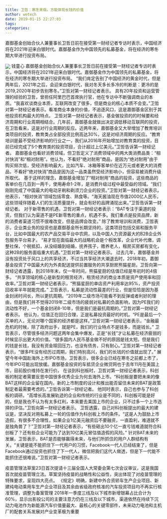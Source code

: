 ```yaml
---
title: 卫哲：寒冬来临，方能体现长钱的价值
author: wetech
date: 2019-01-15 22:27:03
tags: 
categories: 
---
```

嘉御基金创始合伙人兼董事长卫哲日前在接受第一财经记者专访时表示，中国经济将在2021年迎来白银时代。嘉御基金作为中国领先的私募基金，将在经济的寒冬期大举进行投资布局。
<!-- more -->
<img align="center" border="0" src="https://imgcdn.yicai.com/uppics/images/2019/01/bb80d1c94f643ce6bddef353f99fdb42.jpg" />
钱童心
嘉御基金创始合伙人兼董事长卫哲日前在接受第一财经记者专访时表示，中国经济将在2021年迎来白银时代。嘉御基金作为中国领先的私募基金，将在经济的寒冬期大举进行投资布局。
“我们肯定告别了中国经济的黄金时代，但是两年后，2021年之后，会迎来白银时代，我对冬天多长多冷的判断是：更冷的是2019,2020年初步告别寒冬。”卫哲对第一财经记者表示。
具有20年投资和运营管理的经验的卫哲，曾担任阿里巴巴首席执行官，他在专访中不断强调商业的本质。“我喜欢谈商业本质，互联网改变了很多，但是商业的核心本质不会变。”卫哲对第一财经记者表示。看准商业本身的价值，不追逐风口，这是嘉御基金区别于其他投资机构最大的特点。
卫哲对第一财经记者表示，基金做投资的的时候要和经济周期和行业周期相结合。几年前，嘉御基金就做出决定调低移动互联网的投资，在卫哲看来，这是对行业周期的反应。近两年来，嘉御基金又大举增加了教育培训类项目的投资，教育类占全部投资比例高达30%，这是对经济周期的反应。“教育培训是最不受经济影响的行业之一，我们从2016年开始增加对教育类的投资，目前已经完成了5个教育类的投资项目，合计超过上亿美元。”卫哲告诉第一财经记者。
嘉御基金也看好消费领域，但卫哲定义了消费领域中的两大类消费品类：“相对快消”和“相对耐用”。他认为，不看好“绝对耐用”商品，是因为“绝对耐用”由于购买频次低，受经济影响最大，比如汽车、冰箱等客单价在近万元或者更大的消费品，不看好“绝对快消”商品是因为这一品类虽然受经济影响小，但容易被消费升级所取代。
基于这样的理念，嘉御基金增加了“相对耐用”商品的投资，这些商品的客单价在几百到一两千，使用寿命1-2年，是消费升级过程中最受益的领域。“我们刚刚完成了中国最大的电动牙刷和剃须刀企业的投资。”卫哲对第一财经记者表示。
他表示，“相对快消”领域包括零食、熟食等。“海天酱油现在市值2000亿人民币，这些领域伴随着人们的生活质量提升，就会有好的品牌涌现出来。”卫哲告诉第一财经记者。
对于新零售的机遇，卫哲对第一财经记者表示：“BAT专注于渠道的投资，但我们认为渠道不是PE新零售的重点，机遇不多。我们重点是投资品牌，新的消费者渠道习惯不很难改变，但是品牌会改变。”
除了教育培训和消费，卫哲表示，企业类业务的投资也是嘉御基金所长期坚持的，这类项目包括交易和服务平台，比如中国最大的农产品交易平台中农网，以及中国人力资源最大的B2B企业外包服务平台易才。
“易才现在面临最大的战略机会是个税改革，企业代补代缴，调整社保，个税抵扣，从没结婚到结婚，抚养孩子，赡养老人，租房买房都有变化，这种2B的服务面临重大机遇。”卫哲对第一财经记者表示。
过去几年，嘉御基金并没有投资处于风口上的共享经济，不过当共享经济大潮退去时，2018年初，嘉御基金投资了中国最大的为外卖配送提供前置服务的共享厨房熊猫星厨。卫哲向第一财经记者透露，到2018年末，仅一年时间，熊猫星厨的估值已经是年初时的4倍多。
“共享领域的核心是新型的租赁经济，租赁经济的商业本质是资产使用率和回收率。”卫哲对第一财经记者表示，“熊猫星厨的单店资产利用率达95%，资产投资回收率半年就能完成。”
卫哲表示，私募是流动性最差的行业，但是恰恰是因为基金封闭时间长，所以更抗周期。“2019年二级市场可能看不到反弹或者利好的理由，但是我们并不觉得2019年二级市场的疲弱对私募的负面影响，因为PE我们的流动性不好，一个基金封闭8-10年，但是我们是最抗周期的。”卫哲对第一财经记者表示。
他认为，估值正在回归合理，正是私募投资最好的时机。“PE是最后一个买单的人，无论对哪个国家的经济都是这样。”卫哲对第一财经记者表示，“金融最危机的时候，除了政府出手，就是PE，我们的行业特点不是钱多，而是钱长。”
卫哲表示，尽管很多经济问题这两年会集中爆发，正是“长钱”才让私募在经济疲弱的时候显示出更大的价值。“很多国内人民币基金做不好的原因是钱太短。但是我们的钱是长钱，我没有资金赎回压力，也没有债务，只有耐心。”卫哲对第一财经记者表示，“很多PE没有经历过周期，我们特别高兴，我们的长钱的价值就出现了。”
展望今年中国赴海外上市IPO市场，卫哲表示，很多企业已经在寒冬之前都上市了，今年IPO可能出现放缓。嘉御基金投资的车抵贷企业微贷网也于去年11月在美国上市，目前股价维持在发行价。
在谈到科创板时，卫哲对第一财经记者表示，科创板的制定者需要反思中国很多优秀企业为何去海外上市。“科创板是要把未来的像BAT这样的企业留在国内，新的上市制度的设计和推出能否留住未来的BAT是政策制定者最需要考虑的。”卫哲告诉第一财经记者。
他同时表示，自己也参与了科创板的调研。“高增长高发展轨迹的企业和传统的行业是不同的，科创板可能是好的，但是我也不认为有太多红利，本来要去美国上市的企业，只不过多一个上市选择的评估。”卫哲向第一财经记者表示。
卫哲透露，自己对科创板提出的最大的建议是，坚决反对用私募上一轮的估值作为科创板上市的条件。“这是人为鼓励上市造假，有很多不合理性，如果企业1亿美元融资后不要融资，一直盈利，难道就不是独角兽了？”卫哲对第一财经记者表示，“有些砸出10个亿一直亏钱难道就符合科创板了？还有些企业可能为了达到10亿美元冒估值造假的风险。”
针对BAT未来的发展，卫哲表示，BAT是否能够赢得未来，与他们所抓住的用户人群结构有关。“关键是能不能抓住下一代用户的习惯，Facebook一代人已经结束了，但是Facebook通过投资也抓住了下一代人，微信把我们这代人做透，但是下一代能不能抓住还很难说。”卫哲对第一财经记者表示。
 
 
疫苗管理法草案23日首次提请十三届全国人大常委会第七次会议审议，这是我国首次就疫苗管理立法。草案坚持疫苗的战略性和公益性，突出体现了对疫苗管理的特殊要求，呈现四大亮点。
《规定》明确，新建中外合资轿车生产企业项目、新建纯电动乘用车生产企业项目及其余由省级政府核准的汽车投资项目均不再实行核准管理，调整为备案管理
2018年一季度三线及以下城市新增银幕占比合计为60%，显示出影投公司的主要注意力仍在三线及以下城市，渠道依然在持续下沉
动力电池作为新能源汽车价值量最大、最核心的关键零部件，未来动力电池和主机厂的配套关系发展对产业变革极为重要
